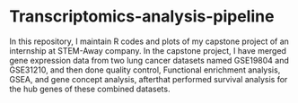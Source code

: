 # Transcriptomics-analysis-pipeline
In this repository, I maintain R codes and plots of my capstone project of an internship at STEM-Away company. In the capstone project, I have merged gene expression data from two lung cancer datasets named GSE19804 and GSE31210, and then done quality control, Functional enrichment analysis, GSEA, and gene concept analysis, afterthat performed survival analysis for the hub genes of these combined datasets.
